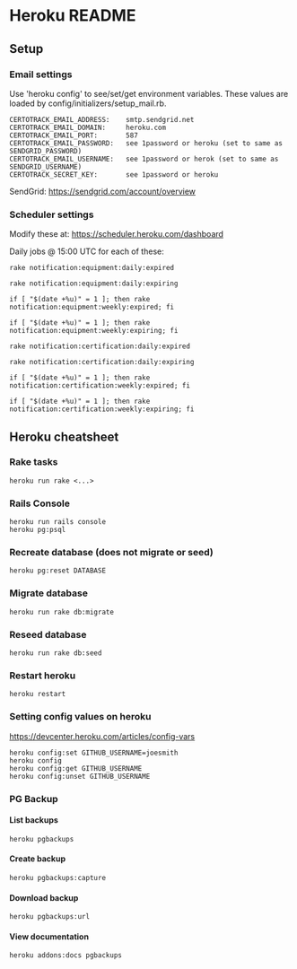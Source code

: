 Heroku README
============

## Setup

### Email settings

Use 'heroku config' to see/set/get environment variables.
These values are loaded by config/initializers/setup_mail.rb.

    CERTOTRACK_EMAIL_ADDRESS:    smtp.sendgrid.net
    CERTOTRACK_EMAIL_DOMAIN:     heroku.com
    CERTOTRACK_EMAIL_PORT:       587
    CERTOTRACK_EMAIL_PASSWORD:   see 1password or heroku (set to same as SENDGRID_PASSWORD)
    CERTOTRACK_EMAIL_USERNAME:   see 1password or herok (set to same as SENDGRID_USERNAME)
    CERTOTRACK_SECRET_KEY:       see 1password or heroku

SendGrid: https://sendgrid.com/account/overview

### Scheduler settings

Modify these at: https://scheduler.heroku.com/dashboard

Daily jobs @ 15:00 UTC for each of these:

    rake notification:equipment:daily:expired

    rake notification:equipment:daily:expiring

    if [ "$(date +%u)" = 1 ]; then rake notification:equipment:weekly:expired; fi

    if [ "$(date +%u)" = 1 ]; then rake notification:equipment:weekly:expiring; fi

    rake notification:certification:daily:expired

    rake notification:certification:daily:expiring

    if [ "$(date +%u)" = 1 ]; then rake notification:certification:weekly:expired; fi

    if [ "$(date +%u)" = 1 ]; then rake notification:certification:weekly:expiring; fi

## Heroku cheatsheet

### Rake tasks
    heroku run rake <...>

### Rails Console
    heroku run rails console
    heroku pg:psql

### Recreate database (does not migrate or seed)
    heroku pg:reset DATABASE

### Migrate database
    heroku run rake db:migrate

### Reseed database
    heroku run rake db:seed

### Restart heroku
    heroku restart

### Setting config values on heroku

https://devcenter.heroku.com/articles/config-vars

    heroku config:set GITHUB_USERNAME=joesmith
    heroku config
    heroku config:get GITHUB_USERNAME
    heroku config:unset GITHUB_USERNAME

### PG Backup

#### List backups
    heroku pgbackups

#### Create backup
    heroku pgbackups:capture

#### Download backup
    heroku pgbackups:url

#### View documentation
    heroku addons:docs pgbackups
